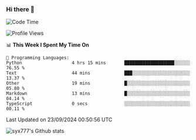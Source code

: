 ### Hi there 👋

<!--
**syx777/syx777** is a ✨ _special_ ✨ repository because its `README.md` (this file) appears on your GitHub profile.

Here are some ideas to get you started:

- 🔭 I’m currently working on ...
- 🌱 I’m currently learning ...
- 👯 I’m looking to collaborate on ...
- 🤔 I’m looking for help with ...
- 💬 Ask me about ...
- 📫 How to reach me: ...
- 😄 Pronouns: ...
- ⚡ Fun fact: ...
-->
<!--START_SECTION:waka-->
![Code Time](http://img.shields.io/badge/Code%20Time-211%20hrs%2022%20mins-blue)

![Profile Views](http://img.shields.io/badge/Profile%20Views-0-blue)

📊 **This Week I Spent My Time On** 

```text
💬 Programming Languages: 
Python                   4 hrs 15 mins       ███████████████████░░░░░░   76.55 % 
Text                     44 mins             ███░░░░░░░░░░░░░░░░░░░░░░   13.37 % 
Other                    19 mins             █░░░░░░░░░░░░░░░░░░░░░░░░   05.80 % 
Markdown                 13 mins             █░░░░░░░░░░░░░░░░░░░░░░░░   04.14 % 
TypeScript               0 secs              ░░░░░░░░░░░░░░░░░░░░░░░░░   00.11 % 
```


 Last Updated on 23/09/2024 00:50:56 UTC
<!--END_SECTION:waka-->

![syx777's Github stats](https://github-readme-stats-syx777.vercel.app/api?username=syx777&show_icons=true&count_private=true)
